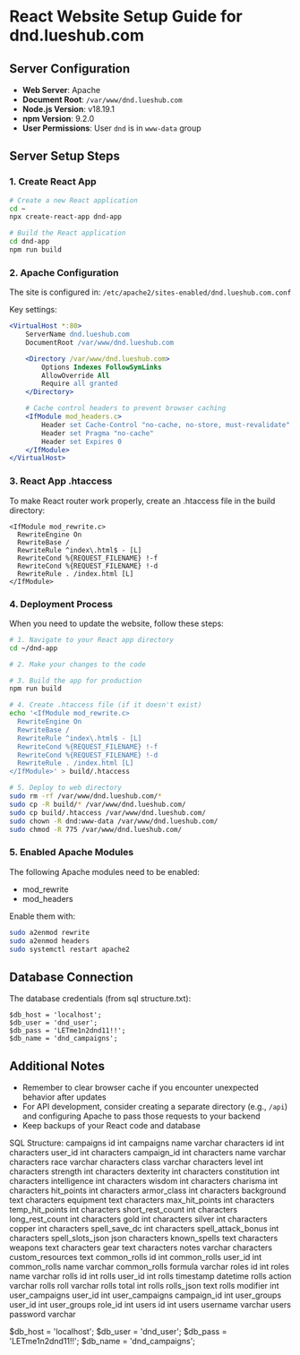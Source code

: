 # React Website Setup Guide for dnd.lueshub.com

## Server Configuration

- **Web Server**: Apache
- **Document Root**: `/var/www/dnd.lueshub.com`
- **Node.js Version**: v18.19.1
- **npm Version**: 9.2.0
- **User Permissions**: User `dnd` is in `www-data` group

## Server Setup Steps

### 1. Create React App

```bash
# Create a new React application
cd ~
npx create-react-app dnd-app

# Build the React application
cd dnd-app
npm run build
```

### 2. Apache Configuration

The site is configured in: `/etc/apache2/sites-enabled/dnd.lueshub.com.conf`

Key settings:
```apache
<VirtualHost *:80>
    ServerName dnd.lueshub.com
    DocumentRoot /var/www/dnd.lueshub.com

    <Directory /var/www/dnd.lueshub.com>
        Options Indexes FollowSymLinks
        AllowOverride All
        Require all granted
    </Directory>

    # Cache control headers to prevent browser caching
    <IfModule mod_headers.c>
        Header set Cache-Control "no-cache, no-store, must-revalidate"
        Header set Pragma "no-cache"
        Header set Expires 0
    </IfModule>
</VirtualHost>
```

### 3. React App .htaccess

To make React router work properly, create an .htaccess file in the build directory:

```
<IfModule mod_rewrite.c>
  RewriteEngine On
  RewriteBase /
  RewriteRule ^index\.html$ - [L]
  RewriteCond %{REQUEST_FILENAME} !-f
  RewriteCond %{REQUEST_FILENAME} !-d
  RewriteRule . /index.html [L]
</IfModule>
```

### 4. Deployment Process

When you need to update the website, follow these steps:

```bash
# 1. Navigate to your React app directory
cd ~/dnd-app

# 2. Make your changes to the code

# 3. Build the app for production
npm run build

# 4. Create .htaccess file (if it doesn't exist)
echo '<IfModule mod_rewrite.c>
  RewriteEngine On
  RewriteBase /
  RewriteRule ^index\.html$ - [L]
  RewriteCond %{REQUEST_FILENAME} !-f
  RewriteCond %{REQUEST_FILENAME} !-d
  RewriteRule . /index.html [L]
</IfModule>' > build/.htaccess

# 5. Deploy to web directory
sudo rm -rf /var/www/dnd.lueshub.com/*
sudo cp -R build/* /var/www/dnd.lueshub.com/
sudo cp build/.htaccess /var/www/dnd.lueshub.com/
sudo chown -R dnd:www-data /var/www/dnd.lueshub.com/
sudo chmod -R 775 /var/www/dnd.lueshub.com/
```

### 5. Enabled Apache Modules

The following Apache modules need to be enabled:
- mod_rewrite
- mod_headers

Enable them with:
```bash
sudo a2enmod rewrite
sudo a2enmod headers
sudo systemctl restart apache2
```

## Database Connection

The database credentials (from sql structure.txt):
```
$db_host = 'localhost';
$db_user = 'dnd_user';
$db_pass = 'LETme1n2dnd11!!';
$db_name = 'dnd_campaigns';
```

## Additional Notes

- Remember to clear browser cache if you encounter unexpected behavior after updates
- For API development, consider creating a separate directory (e.g., `/api`) and configuring Apache to pass those requests to your backend
- Keep backups of your React code and database

SQL Structure:
campaigns    id    int
  campaigns    name    varchar
  characters    id    int
  characters    user_id    int
  characters    campaign_id    int
  characters    name    varchar
  characters    race    varchar
  characters    class    varchar
  characters    level    int
  characters    strength    int
  characters    dexterity    int
  characters    constitution    int
  characters    intelligence    int
  characters    wisdom    int
  characters    charisma    int
  characters    hit_points    int
  characters    armor_class    int
  characters    background    text
  characters    equipment    text
  characters    max_hit_points    int
  characters    temp_hit_points    int
  characters    short_rest_count    int
  characters    long_rest_count    int
  characters    gold    int
  characters    silver    int
  characters    copper    int
  characters    spell_save_dc    int
  characters    spell_attack_bonus    int
  characters    spell_slots_json    json
  characters    known_spells    text
  characters    weapons    text
  characters    gear    text
  characters    notes    varchar
  characters    custom_resources    text
  common_rolls    id    int
  common_rolls    user_id    int
  common_rolls    name    varchar
  common_rolls    formula    varchar
  roles    id    int
  roles    name    varchar
  rolls    id    int
  rolls    user_id    int
  rolls    timestamp    datetime
  rolls    action    varchar
  rolls    roll    varchar
  rolls    total    int
  rolls    rolls_json    text
  rolls    modifier    int
  user_campaigns    user_id    int
  user_campaigns    campaign_id    int
  user_groups    user_id    int
  user_groups    role_id    int
  users    id    int
  users    username    varchar
  users    password    varchar


$db_host = 'localhost';
$db_user = 'dnd_user';
$db_pass = 'LETme1n2dnd11!!';
$db_name = 'dnd_campaigns';


